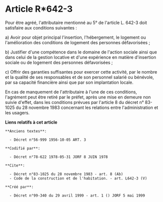 # Article R*642-3

Pour être agréé, l'attributaire mentionné au 5° de l'article L. 642-3 doit satisfaire aux conditions suivantes : 

a) Avoir pour objet principal l'insertion, l'hébergement, le logement ou l'amélioration des conditions de logement des
personnes défavorisées ; 

b) Justifier d'une compétence dans le domaine de l'action sociale ainsi que dans celui de la gestion locative et d'une
expérience en matière d'insertion sociale ou de logement des personnes défavorisées ; 

c) Offrir des garanties suffisantes pour exercer cette activité, par le nombre et la qualité de ses responsables et de son
personnel salarié ou bénévole, par sa capacité financière ainsi que par son implantation locale. 

En cas de manquement de l'attributaire à l'une de ces conditions, l'agrément peut être retiré par le préfet, après une mise
en demeure non suivie d'effet, dans les conditions prévues par l'article 8 du décret n° 83-1025 du 28 novembre 1983
concernant les relations entre l'administration et les usagers.

**Liens relatifs à cet article**

	**Anciens textes**:

	  - Décret n°56-999 1956-10-05 ART. 3

	**Codifié par**:

	  - Décret n°78-622 1978-05-31 JORF 8 JUIN 1978

	**Cite**:

	  - Décret n°83-1025 du 28 novembre 1983 - art. 8 (Ab)
	  - Code de la construction et de l'habitation. - art. L642-3 (V)

	**Créé par**:

	  - Décret n°99-340 du 29 avril 1999 - art. 1 () JORF 5 mai 1999
